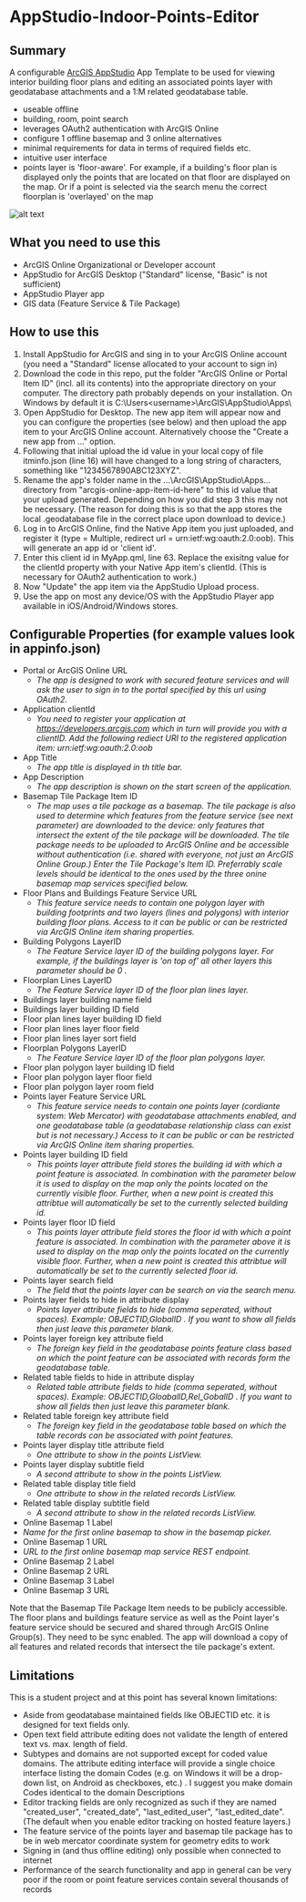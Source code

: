 # AppStudio-Indoor-Points-Editor
## Summary
A configurable [ArcGIS AppStudio](https://appstudio.arcgis.com/) App Template to be used for viewing interior building floor plans and editing an associated points layer with geodatabase attachments and a 1:M related geodatabase table.
+ useable offline
+ building, room, point search
+ leverages OAuth2 authentication with ArcGIS Online
+ configure 1 offline basemap and 3 online alternatives 
+ minimal requirements for data in terms of required fields etc.
+ intuitive user interface
+ points layer is 'floor-aware'. For example, if a building's floor plan is displayed only the points that are located on that floor are displayed on the map. Or if a point is selected via the search menu the correct floorplan is 'overlayed' on the map

![alt text](https://cloud.githubusercontent.com/assets/7443922/14873952/23037e8c-0cc1-11e6-86f9-657286a297b9.PNG "Screen shots of AppStudio-Indoor-Points-Editor on Google Nexus5")


## What you need to use this
+ ArcGIS Online Organizational or Developer account
+ AppStudio for ArcGIS Desktop ("Standard" license, "Basic" is not sufficient) 
+ AppStudio Player app
+ GIS data (Feature Service & Tile Package)

## How to use this
1. Install AppStudio for ArcGIS and sing in to your ArcGIS Online account (you need a "Standard" license allocated to your account to sign in)
2. Download the code in this repo, put the folder "ArcGIS Online or Portal Item ID" (incl. all its contents) into the appropriate directory on your computer. The directory path probably depends on your installation. On Windows by default it is C:\Users\<username>\ArcGIS\AppStudio\Apps\
3. Open AppStudio for Desktop. The new app item will appear now and you can configure the properties (see below) and then upload the app item to your ArcGIS Online account. Alternatively choose the "Create a new app from ..." option.
4. Following that initial upload the id value in your local copy of file itminfo.json (line 16) will have changed to a long string of characters, something like "1234567890ABC123XYZ".
5. Rename the app's folder name in the ...\ArcGIS\AppStudio\Apps\... directory from "arcgis-online-app-item-id-here" to this id value that your upload generated. Depending on how you did step 3 this may not be necessary. (The reason for doing this is so that the app stores the local .geodatabase file in the correct place upon download to device.)
7. Log in to ArcGIS Online, find the Native App item you just uploaded, and register it (type = Multiple, redirect url = urn:ietf:wg:oauth:2.0:oob). This will generate an app id or 'client id'.
8. Enter this client id in MyApp.qml, line 63. Replace the exisitng value for the clientId property with your Native App item's clientId. (This is necessary for OAuth2 authentication to work.)
6. Now "Update" the app item via the AppStudio Upload process. 
9. Use the app on most any device/OS with the AppStudio Player app available in iOS/Android/Windows stores.

## Configurable Properties (for example values look in appinfo.json)
+ Portal or ArcGIS Online URL
  + *The app is designed to work with secured feature services and will ask the user to sign in to the portal specified by this url using OAuth2.*
+ Application clientId
  + *You need to register your application at https://developers.arcgis.com which in turn will provide you with a clientID. Add the following rediect URI to the registered application item: urn:ietf:wg:oauth:2.0:oob* 
+ App Title
  + *The app title is displayed in th title bar.*
+ App Description
  + *The app description is shown on the start screen of the application.* 
+ Basemap Tile Package Item ID
  + *The map uses a tile package as a basemap. The tile package is also used to determine which features from the feature service (see next parameter) are downloaded to the device: only features that intersect the extent of the tile package will be downloaded. The tile package needs to be uploaded to ArcGIS Online and be accessible without authentication (i.e. shared with everyone, not just an ArcGIS Online Group.) Enter the Tile Package's Item ID. Preferrably scale levels should be identical to the ones used by the three onine basemap map services specified below.* 
+ Floor Plans and Buildings Feature Service URL
  + *This feature service needs to contain one polygon layer with building footprints and two layers (lines and polygons) with interior building floor plans. Access to it can be public or can be restricted via ArcGIS Online item sharing properties.* 
+ Building Polygons LayerID
  + *The Feature Service layer ID of the building polygons layer. For example, if the buildings layer is 'on top of' all other layers this parameter should be 0 .* 
+ Floorplan Lines LayerID
  + *The Feature Service layer ID of the floor plan lines layer.* 
+ Buildings layer building name field
+ Buildings layer building ID field
+ Floor plan lines layer building ID field
+ Floor plan lines layer floor field
+ Floor plan lines layer sort field
+ Floorplan Polygons LayerID
  + *The Feature Service layer ID of the floor plan polygons layer.* 
+ Floor plan polygon layer building ID field
+ Floor plan polygon layer floor field
+ Floor plan polygon layer room field
+ Points layer Feature Service URL
  + *This feature service needs to contain one points layer (cordiante system: Web Mercator) with geodatabase attachments enabled, and one geodatabase table (a geodatabase relationship class can exist but is not necessary.) Access to it can be public or can be restricted via ArcGIS Online item sharing properties.* 
+ Points layer building ID field
  + *This points layer attribute field stores the building id with which a point feature is associated. In combination with the parameter below it is used to display on the map only the points located on the currently visible floor. Further, when a new point is created this attribtue will automatically be set to the currently selected building id.* 
+ Points layer floor ID field
  + *This points layer attribute field stores the floor id with which a point feature is associated. In combination with the parameter above it is used to display on the map only the points located on the currently visible floor. Further, when a new point is created this attribtue will automatically be set to the currently selected floor id.* 
+ Points layer search field
  + *The field that the points layer can be search on via the search menu.* 
+ Points layer fields to hide in attribute display
  + *Points layer attribute fields to hide (comma seperated, without spaces). Example: OBJECTID,GlobalID . If you want to show all fields then just leave this parameter blank.* 
+ Points layer foreign key attribute field
  + *The foreign key field in the geodatabase points feature class based on which the point feature can be associated with records form the geodatabase table.* 
+ Related table fields to hide in attribute display
  + *Related table attribute fields to hide (comma seperated, without spaces). Example: OBJECTID,GloabalID,Rel_GobalID . If you want to show all fields then just leave this parameter blank.* 
+ Related table foreign key attribute field
  + *The foreign key field in the geodatabase table based on which the table records can be associated with point features.* 
+ Points layer display title attribute field
  + *One attribute to show in the points ListView.* 
+ Points layer display subtitle field
  + *A second attribute to show in the points ListView.* 
+ Related table display title field
  + *One attribute to show in the related records ListView.* 
+ Related table display subtitle field
  + *A second attribute to show in the related records ListView.* 
+ Online Basemap 1 Label
 + *Name for the first online basemap to show in the basemap picker.* 
+ Online Basemap 1 URL
 + *URL to the first online basemap map service REST endpoint.*
+ Online Basemap 2 Label
+ Online Basemap 2 URL
+ Online Basemap 3 Label
+ Online Basemap 3 URL

Note that the Basemap Tile Package Item needs to be publicly accessible. The floor plans and buildings feature service as well as the Point layer's feature service should be secured and shared through ArcGIS Online Group(s). They need to be sync enabled. The app will download a copy of all features and related records that intersect the tile package's extent.


## Limitations
This is a student project and at this point has several known limitations:
+ Aside from geodatabase maintained fields like OBJECTID etc. it is designed for text fields only.
+ Open text field attribute editing does not validate the length of entered text vs. max. length of field.
+ Subtypes and domains are not supported except for coded value domains. The attribute editing interface will provide a single choice interface listing the domain Codes (e.g. on Windows it will be a drop-down list, on Android as checkboxes, etc.) . I suggest you make domain Codes identical to the domain Descriptions
+ Editor tracking fields are only recognized as such if they are named "created_user", "created_date", "last_edited_user", "last_edited_date". (The default when you enable editor tracking on hosted feature layers.)
+ The feature service of the points layer and basemap tile package has to be in web mercator coordinate system for geometry edits to work
+ Signing in (and thus offline editing) only possible when connected to internet
+ Performance of the search functionality and app in general can be very poor if the room or point feature services contain several thousands of records
